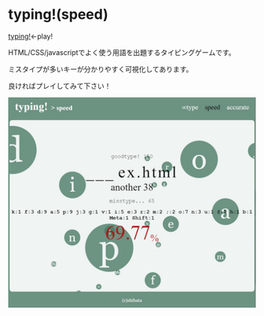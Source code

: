 # typing!(speed)

[typing!](https://shibawanko0202.github.io/speedTyping/)←play!

HTML/CSS/javascriptでよく使う用語を出題するタイピングゲームです。

ミスタイプが多いキーが分かりやすく可視化してあります。

良ければプレイしてみて下さい！

![sample](./img/speedtyping.jpg)
